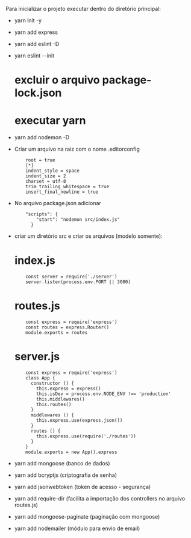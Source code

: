 Para inicializar o projeto executar dentro do diretório principal:

- yarn init -y

- yarn add express

- yarn add eslint -D

- yarn eslint --init

  # excluir o arquivo package-lock.json

  # executar yarn

- yarn add nodemon -D

- Criar um arquivo na raiz com o nome .editorconfig

          root = true
          [*]
          indent_style = space
          indent_size = 2
          charset = utf-8
          trim_trailing_whitespace = true
          insert_final_newline = true

- No arquivo package.json adicionar

          "scripts": {
              "start": "nodemon src/index.js"
            }

- criar um diretório src e criar os arquivos (modelo somente):

  # index.js

          const server = require('./server')
          server.listen(process.env.PORT || 3000)

  # routes.js

          const express = require('express')
          const routes = express.Router()
          module.exports = routes

  # server.js

          const express = require('express')
          class App {
            constructor () {
              this.express = express()
              this.isDev = process.env.NODE_ENV !== 'production'
              this.middlewares()
              this.routes()
            }
            middlewares () {
              this.express.use(express.json())
            }
            routes () {
              this.express.use(require('./routes'))
            }
          }
          module.exports = new App().express

- yarn add mongoose (banco de dados)

- yarn add bcryptjs (criptografia de senha)

- yarn add jsonwebtoken (token de acesso - segurança)

- yarn add require-dir (facilita a importação dos controllers no arquivo routes.js)

- yarn add mongoose-paginate (paginação com mongoose)

- yarn add nodemailer (módulo para envio de email)

